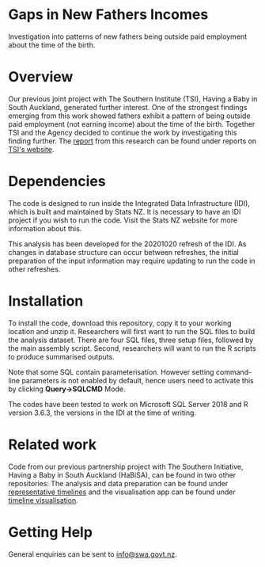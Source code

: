 # Gaps in New Fathers Incomes

Investigation into patterns of new fathers being outside paid employment about the time of the birth.

# Overview

Our previous joint project with The Southern Institute (TSI), Having a Baby in South Auckland, generated further interest. One of the strongest findings emerging from this work showed fathers exhibit a pattern of being outside paid employment (not earning income) about the time of the birth. Together TSI and the Agency decided to continue the work by investigating this finding further. The [report](https://www.tsi.nz/s/What-About-the-Menz) from this research can be found under reports on [TSI's website](https://www.tsi.nz/).

# Dependencies

The code is designed to run inside the Integrated Data Infrastructure (IDI), which is built and maintained by Stats NZ. It is necessary to have an IDI project if you wish to run the code. Visit the Stats NZ website for more information about this.

This analysis has been developed for the 20201020 refresh of the IDI. As changes in database structure can occur between refreshes, the initial preparation of the input information may require updating to run the code in other refreshes.

# Installation

To install the code, download this repository, copy it to your working location and unzip it. Researchers will first want to run the SQL files to build the analysis dataset. There are four SQL files, three setup files, followed by the main assembly script. Second, researchers will want to run the R scripts to produce summarised outputs.

Note that some SQL contain parameterisation. However setting command-line parameters is not enabled by default, hence users need to activate this by clicking **Query->SQLCMD** Mode.

The codes have been tested to work on Microsoft SQL Server 2018 and R version 3.6.3, the versions in the IDI at the time of writing.

# Related work

Code from our previous partnership project with The Southern Initiative, Having a Baby in South Auckland (HaBiSA), can be found in two other repositories: The analysis and data preparation can be found under [representative timelines](https://github.com/nz-social-wellbeing-agency/representative_timelines) and the visualisation app can be found under [timeline visualisation](https://github.com/nz-social-wellbeing-agency/timeline_visualisation).

# Getting Help
General enquiries can be sent to info@swa.govt.nz.  


